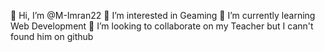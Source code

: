  👋 Hi, I’m @M-Imran22
 👀 I’m interested in Geaming
 🌱 I’m currently learning Web Development
 💞️ I’m looking to collaborate on my Teacher but I cann't found him on github 

